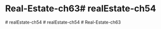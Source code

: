 # Real-Estate-ch63#   r e a l E s t a t e - c h 5 4  
 #   r e a l E s t a t e - c h 5 4  
 #   r e a l E s t a t e - c h 5 4  
 #   R e a l - E s t a t e - c h 6 3  
 